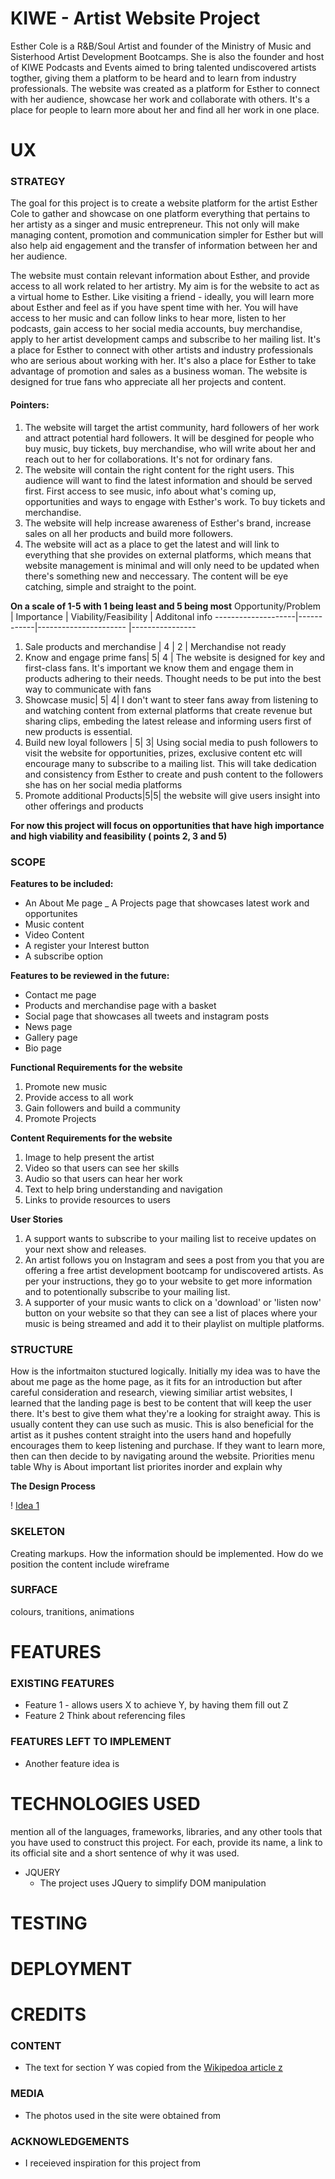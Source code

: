 # KIWE - Artist Website Project

Esther Cole is a R&B/Soul Artist and founder of the Ministry of Music and Sisterhood Artist Development Bootcamps. 
She is also the founder and host of KIWE Podcasts and Events aimed to bring talented undiscovered artists togther, giving them a platform to be heard and to learn from industry professionals. 
The website was created as a platform for Esther to connect with her audience, showcase her work and collaborate with others. It's a place for people to learn more about her and find all her work in one place.

# UX
### STRATEGY
The goal for this project is to create a website platform for the artist Esther Cole to gather and showcase on one platform everything that pertains to her artisty as a singer and music entrepreneur. This not only will make managing content, promotion and communication simpler for Esther but will also help aid engagement and the transfer of information between her and her audience. 

The website must contain relevant information about Esther, and provide access to all work related to her artistry. My aim is for the website to act as a virtual home to Esther. Like visiting a friend - ideally, you will learn more about Esther and feel as if you have spent time with her. You will have access to her music and can follow links to hear more, listen to her podcasts, gain access to her social media accounts, buy merchandise, apply to her artist development camps and subscribe to her mailing list. It's a place for Esther to connect with other artists and industry professionals who are serious about working with her. It's also a place for Esther to take advantage of promotion and sales as a business woman. The website is designed for true fans who appreciate all her projects and content.

#### Pointers:

1. The website will target the artist community, hard followers of her work and attract potential hard followers. It will be desgined for people who buy music, buy tickets, buy merchandise, who will write about her and reach out to her for collaborations. It's not for ordinary fans. 
2. The website will contain the right content for the right users. This audience will want to find the latest information and should be served first. First access to see music, info about what's coming up, opportunities and ways to engage with Esther's work. To buy tickets and merchandise.
3. The website will help increase awareness of Esther's brand, increase sales on all her products and  build more followers. 
4. The website will act as a place to get the latest and will link to everything that she provides on external platforms, which means that website management is minimal and will only need to be updated when there's something new and neccessary. The content will be eye catching, simple and straight to the point.

**On a scale of 1-5 with 1 being least and 5 being most**
Opportunity/Problem | Importance | Viability/Feasibility | Additonal info
--------------------|------------|---------------------- |----------------
1. Sale products and merchandise | 4 | 2 | Merchandise not ready
2. Know and engage prime fans| 5| 4 | The website is designed for key and first-class fans. It's important we know them and engage them in products adhering to their needs. Thought needs to be put into the best way to communicate with fans
3. Showcase music| 5| 4| I don't want to steer fans away from listening to and watching content from external platforms that create revenue but sharing clips, embeding the latest release and informing users first of new products is essential.
4. Build new loyal followers | 5| 3| Using social media to push followers to visit the website for opportunities, prizes, exclusive content etc will encourage many to subscribe to a mailing list. This will take dedication and consistency from Esther to create and push content to the followers she has on her social media platforms
5. Promote additional Products|5|5| the website will give users insight into other offerings and products

**For now this project will focus on opportunities that have high importance and high viability and feasibility ( points 2, 3 and 5)**

### SCOPE

**Features to be included:**
- An About Me page
_ A Projects page that showcases latest work and opportunites
- Music content
- Video Content
- A register your Interest button
- A subscribe option

**Features to be reviewed in the future:**
- Contact me page
- Products and merchandise page with a basket
- Social page that showcases all tweets and instagram posts
- News page
- Gallery page
- Bio page

**Functional Requirements for the website**
1. Promote new music
2. Provide access to all work
3. Gain followers and build a community
4. Promote Projects

**Content Requirements for the website**
1. Image to help present the artist
2. Video so that users can see her skills
3. Audio so that users can hear her work
4. Text to help bring understanding and navigation
5. Links to provide resources to users

**User Stories**

1. A support wants to subscribe to your mailing list to receive updates on your next show and releases. 
2. An artist follows you on Instagram and sees a post from you that you are offering a free artist development bootcamp for undiscovered artists. As per your instructions, they go to your website to get more information and to potentionally subscribe to your mailing list.
3. A supporter of your music wants to click on a 'download' or 'listen now' button on your website so that they can see a list of places where your music is being streamed and add it to their playlist on multiple platforms. 

### STRUCTURE
How is the infortmaiton stuctured logically. 
Initially my idea was to have the about me page as the home page, as it fits for an introduction but after careful consideration and research, viewing similiar artist websites, I learned that the landing page is best to be content that will keep the user there. It's best to give them what they're a looking for straight away. This is usually content they can use such as music. This is also beneficial for the artist as it pushes content straight into the users hand and hopefully encourages them to keep listening and purchase. If they want to learn more, then can then decide to by navigating around the website.
Priorities menu table
Why is About important
list priorites inorder and explain why

**The Design Process**

! [Idea 1](/resources/wireframe-idea-one)


### SKELETON
Creating markups. How the information should be implemented. How do we position the content
include wireframe

### SURFACE
colours, tranitions, animations

# FEATURES

### EXISTING FEATURES
- Feature 1 - allows users X to achieve Y, by having them fill out Z
- Feature 2
Think about referencing files

### FEATURES LEFT TO IMPLEMENT 
- Another feature idea is

# TECHNOLOGIES USED
mention all of the languages, frameworks, libraries, and any other tools that you have used to construct this project. For each, provide its name, a link to its official site and a short sentence of why it was used.
* JQUERY
    * The project uses JQuery to simplify DOM manipulation

# TESTING

# DEPLOYMENT

# CREDITS
### CONTENT
- The text for section Y was copied from the [Wikipedoa article z](https://en.wikipedia.org/wiki/Z)
 
### MEDIA
- The photos used in the site were obtained from

### ACKNOWLEDGEMENTS
* I receieved inspiration for this project from